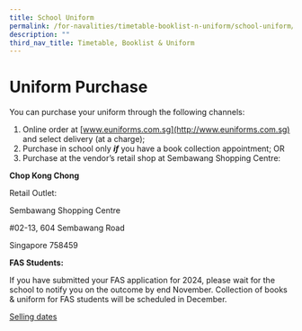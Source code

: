 ```yaml
---
title: School Uniform
permalink: /for-navalities/timetable-booklist-n-uniform/school-uniform/
description: ""
third_nav_title: Timetable, Booklist & Uniform
---
```

# Uniform Purchase

You can purchase your uniform through the following channels:

1.  Online order at [www.euniforms.com.sg](http://www.euniforms.com.sg) and select delivery (at a charge);
2.  Purchase in school only **_if_** you have a book collection appointment; OR
3.  Purchase at the vendor’s retail shop at Sembawang Shopping Centre:

 **Chop Kong Chong**
 
 Retail Outlet:
 <p>Sembawang Shopping Centre 
</p><p> #02-13, 604 Sembawang Road 
</p><p>Singapore 758459

	
**FAS Students:**

If you have submitted your FAS application for 2024, please wait for the school to notify you on the outcome by end November. Collection of books &amp; uniform for FAS students will be scheduled in December.</p>

[Selling dates](/files/2024%20bl/selling%20date.pdf)